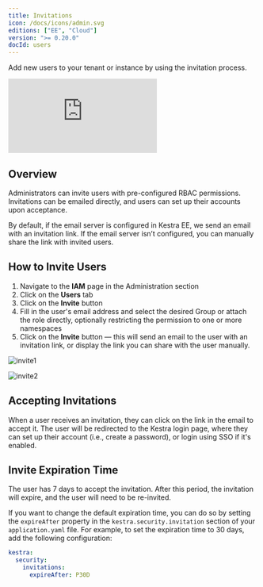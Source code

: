 ```yaml
---
title: Invitations
icon: /docs/icons/admin.svg
editions: ["EE", "Cloud"]
version: ">= 0.20.0"
docId: users
---
```


Add new users to your tenant or instance by using the invitation process.

<div class="video-container">
  <iframe src="https://www.youtube.com/embed/RC1RxfxBPPI?si=vy1D3W9ysK8LS2Uo" title="YouTube video player" frameborder="0" allow="accelerometer; autoplay; clipboard-write; encrypted-media; gyroscope; picture-in-picture; web-share" referrerpolicy="strict-origin-when-cross-origin" allowfullscreen></iframe>
</div>

## Overview

Administrators can invite users with pre-configured RBAC permissions. Invitations can be emailed directly, and users can set up their accounts upon acceptance.

By default, if the email server is configured in Kestra EE, we send an email with an invitation link. If the email server isn’t configured, you can manually share the link with invited users.

## How to Invite Users

1. Navigate to the **IAM** page in the Administration section
2. Click on the **Users** tab
3. Click on the **Invite** button
4. Fill in the user's email address and select the desired Group or attach the role directly, optionally restricting the permission to one or more namespaces
5. Click on the **Invite** button — this will send an email to the user with an invitation link, or display the link you can share with the user manually.

![invite1](/docs/enterprise/invitations/invite1.png)

![invite2](/docs/enterprise/invitations/invite2.png)

## Accepting Invitations

When a user receives an invitation, they can click on the link in the email to accept it. The user will be redirected to the Kestra login page, where they can set up their account (i.e., create a password), or login using SSO if it's enabled.

## Invite Expiration Time

The user has 7 days to accept the invitation. After this period, the invitation will expire, and the user will need to be re-invited.

If you want to change the default expiration time, you can do so by setting the `expireAfter` property in the `kestra.security.invitation` section of your `application.yaml` file. For example, to set the expiration time to 30 days, add the following configuration:

```yaml
kestra:
  security:
    invitations:
      expireAfter: P30D
```
